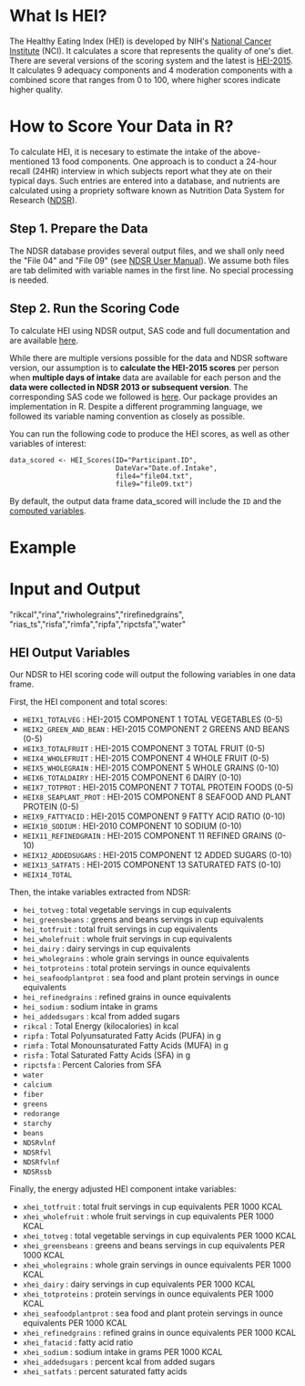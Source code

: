 # What Is HEI?

The Healthy Eating Index (HEI) is developed by NIH's [National Cancer Institute](https://epi.grants.cancer.gov/hei/) (NCI). It calculates a score that represents the quality of one's diet. There are several versions of the scoring system and the latest is [HEI-2015](https://epi.grants.cancer.gov/hei/developing.html#2015). It calculates 9 adequacy components and 4 moderation components with a combined score that ranges from 0 to 100, where higher scores indicate higher quality. 

# How to Score Your Data in R?

To calculate HEI, it is necesary to estimate the intake of the above-mentioned 13 food components. One approach is to conduct a 24-hour recall (24HR) interview in which subjects report what they ate on their typical days. Such entries are entered into a database, and nutrients are calculated using a propriety software known as Nutrition Data System for Research ([NDSR](http://www.ncc.umn.edu/products/)). 

## Step 1. Prepare the Data

The NDSR database provides several output files, and we shall only need the "File 04" and "File 09" (see [NDSR User Manual](http://www.ncc.umn.edu/products/ndsr-user-manual/)). We assume both files are tab delimited with variable names in the first line. No special processing is needed.

## Step 2. Run the Scoring Code

To calculate HEI using NDSR output, SAS code and full documentation and are available [here](http://www.ncc.umn.edu/healthy-eating-index-hei/). 

While there are multiple versions possible for the data and NDSR software version, our assumption is to **calculate the HEI-2015 scores** per person when **multiple days of intake** data are available for each person and the **data were collected in NDSR 2013 or subsequent version**. The corresponding SAS code we followed is [here](https://drive.google.com/a/umn.edu/file/d/1XVnmQ38-ZU-Jds_AnP7mze1crz3XJvR8/view?usp=sharing). Our package provides an implementation in R. Despite a different programming language, we followed its variable naming convention as closely as possible.

You can run the following code to produce the HEI scores, as well as other variables of interest:

```
data_scored <- HEI_Scores(ID="Participant.ID",
                          DateVar="Date.of.Intake",
                          file4="file04.txt",
                          file9="file09.txt")
```

By default, the output data frame data_scored will include the `ID` and the [computed variables](HEI_output.md).

# Example

# Input and Output


"rikcal","rina","riwholegrains","rirefinedgrains",
                     "rias_ts","risfa","rimfa","ripfa","ripctsfa","water"


## HEI Output Variables

Our NDSR to HEI scoring code will output the following variables in one data frame. 

First, the HEI component and total scores:

* `HEIX1_TOTALVEG`       : HEI-2015 COMPONENT 1 TOTAL VEGETABLES (0-5)
* `HEIX2_GREEN_AND_BEAN` : HEI-2015 COMPONENT 2 GREENS AND BEANS (0-5)
* `HEIX3_TOTALFRUIT`     : HEI-2015 COMPONENT 3 TOTAL FRUIT (0-5)
* `HEIX4_WHOLEFRUIT`     : HEI-2015 COMPONENT 4 WHOLE FRUIT (0-5)
* `HEIX5_WHOLEGRAIN`     : HEI-2015 COMPONENT 5 WHOLE GRAINS (0-10)
* `HEIX6_TOTALDAIRY`     : HEI-2015 COMPONENT 6 DAIRY (0-10)
* `HEIX7_TOTPROT`        : HEI-2015 COMPONENT 7 TOTAL PROTEIN FOODS (0-5)
* `HEIX8_SEAPLANT_PROT`  : HEI-2015 COMPONENT 8 SEAFOOD AND PLANT PROTEIN (0-5)
* `HEIX9_FATTYACID`      : HEI-2015 COMPONENT 9 FATTY ACID RATIO (0-10)
* `HEIX10_SODIUM`        : HEI-2010 COMPONENT 10 SODIUM (0-10)
* `HEIX11_REFINEDGRAIN`  : HEI-2015 COMPONENT 11 REFINED GRAINS (0-10)
* `HEIX12_ADDEDSUGARS`   : HEI-2015 COMPONENT 12 ADDED SUGARS (0-10)
* `HEIX13_SATFATS`       : HEI-2015 COMPONENT 13 SATURATED FATS (0-10)
* `HEIX14_TOTAL` 

Then, the intake variables extracted from NDSR:

* `hei_totveg`           : total vegetable servings in cup equivalents
* `hei_greensbeans`      : greens and beans servings in cup equivalents
* `hei_totfruit`         : total fruit servings in cup equivalents
* `hei_wholefruit`       : whole fruit servings in cup equivalents
* `hei_dairy`            : dairy servings in cup equivalents
* `hei_wholegrains`      : whole grain servings in ounce equivalents
* `hei_totproteins`      : total protein servings in ounce equivalents
* `hei_seafoodplantprot` : sea food and plant protein servings in ounce equivalents
* `hei_refinedgrains`    : refined grains in ounce equivalents
* `hei_sodium`           : sodium intake in grams
* `hei_addedsugars`      : kcal from added sugars
* `rikcal`   : Total Energy (kilocalories) in kcal
* `ripfa`    : Total Polyunsaturated Fatty Acids (PUFA) in g
* `rimfa`    : Total Monounsaturated Fatty Acids (MUFA) in g
* `risfa`    : Total Saturated Fatty Acids (SFA) in g
* `ripctsfa` : Percent Calories from SFA
* `water`
* `calcium`
* `fiber`
* `greens` 
* `redorange` 
* `starchy` 
* `beans`
* `NDSRvlnf` 
* `NDSRfvl` 
* `NDSRfvlnf` 
* `NDSRssb`

Finally, the energy adjusted HEI component intake variables:

* `xhei_totfruit`         : total fruit servings in cup equivalents PER 1000 KCAL
* `xhei_wholefruit`       : whole fruit servings in cup equivalents PER 1000 KCAL
* `xhei_totveg`           : total vegetable servings in cup equivalents PER 1000 KCAL
* `xhei_greensbeans`      : greens and beans servings in cup equivalents PER 1000 KCAL
* `xhei_wholegrains`      : whole grain servings in ounce equivalents PER 1000 KCAL
* `xhei_dairy`            : dairy servings in cup equivalents PER 1000 KCAL
* `xhei_totproteins`      : protein servings in ounce equivalents PER 1000 KCAL
* `xhei_seafoodplantprot` : sea food and plant protein servings in ounce equivalents PER 1000 KCAL
* `xhei_refinedgrains`    : refined grains in ounce equivalents PER 1000 KCAL
* `xhei_fatacid`          : fatty acid ratio
* `xhei_sodium`           : sodium intake in grams PER 1000 KCAL
* `xhei_addedsugars`      : percent kcal from added sugars
* `xhei_satfats`          : percent saturated fatty acids
